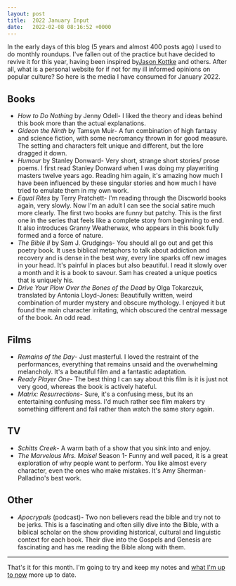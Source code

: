 ```yaml
---
layout: post
title:  2022 January Input
date:   2022-02-08 08:16:52 +0000
---
```

In the early days of this blog (5 years and almost 400 posts ago) I used to do monthly roundups. I've fallen out of the practice but have decided to revive it for this year, having been inspired by[Jason Kottke](https://kottke.org/22/01/my-recent-media-diet-end-2021.) and others. After all, what is a personal website for if not for my ill informed opinions on popular culture? So here is the media I have consumed for January 2022.

## Books

* *How to Do Nothing* by Jenny Odell- I liked the theory and ideas behind this book more than the actual explanations.
* *Gideon the Ninth* by Tamsyn Muir- A fun combination of high fantasy and science fiction, with some necromancy thrown in for good measure. The setting and characters felt unique and different, but the lore dragged it down. 
* *Humour* by Stanley Donward- Very short, strange short stories/ prose poems. I first read Stanley Donward when I was doing my playwriting masters twelve years ago. Reading him again, it's amazing how much I have been influenced by these singular stories and how much I have tried to emulate them in my own work.
* *Equal Rites* by Terry Pratchett- I'm reading through the Discworld books again, very slowly. Now I'm an adult I can see the social satire much more clearly. The first two books are funny but patchy. This is the first one in the series that feels like a complete story from beginning to end. It also introduces Granny Weatherwax, who appears in this book fully formed and a force of nature. 
* *The Bible II* by Sam J. Grudgings- You should all go out and get this poetry book. It uses biblical metaphors to talk about addiction and recovery and is dense in the best way, every line sparks off new images in your head. It's painful in places but also beautiful. I read it slowly over a month and it is a book to savour. Sam has created a unique poetics that is uniquely his. 
* *Drive Your Plow Over the Bones of the Dead* by Olga Tokarczuk, translated by Antonia Lloyd-Jones: Beautifully written, weird combination of murder mystery and obscure mythology. I enjoyed it but found the main character irritating, which obscured the central message of the book. An odd read.
	
## Films
* *Remains of the Day*- Just masterful. I loved the restraint of the performances, everything that remains unsaid and the overwhelming melancholy. It's a beautiful film and a fantastic adaptation.
* *Ready Player One*- The best thing I can say about this film is it is just not very good, whereas the book is actively hateful.
* *Matrix: Resurrections*- Sure, it's a confusing mess, but its an entertaining confusing mess. I'd much rather see film makers try something different and fail rather than watch the same story again.

## TV

* *Schitts Creek*- A warm bath of a show that you sink into and enjoy. 
* *The Marvelous Mrs. Maisel* Season 1- Funny and well paced, it is a great exploration of why people want to perform. You like almost every character, even the ones who make mistakes. It's Amy Sherman-Palladino's best work.

## Other

* *Apocrypals* (podcast)- Two non believers read the bible and try not to be jerks. This is a fascinating and often silly dive into the Bible, with a biblical scholar on the show providing historical, cultural and linguistic context for each book. Their dive into the Gospels and Genesis are fascinating and has me reading the Bible along with them.

---

That's it for this month. I'm going to try and keep my notes and [what I'm up to now](https://notes.davidralphlewis.co.uk/now) more up to date. 
